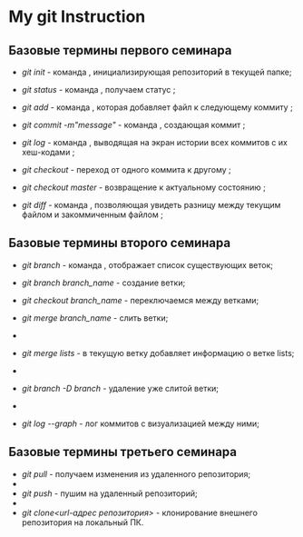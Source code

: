 # My git Instruction

## Базовые термины первого семинара

* *git init* - команда , инициализирующая репозиторий в текущей папке;
 
* *git status* - команда , получаем статус ;

* *git add* - команда , которая добавляет файл к следующему коммиту ;

* *git commit -m"message"* - команда , создающая коммит ;

* *git log* - команда , выводящая на экран истории всех коммитов с их хеш-кодами ;

* *git checkout* - переход от одного коммита к другому ;

* *git checkout master* - возвращение к актуальному состоянию ;

* *git diff* - команда , позволяющая увидеть разницу между текущим файлом и закоммиченным файлом ;

## Базовые термины второго семинара

* *git branch* - команда , отображает список существующих веток;

* *git branch branch_name* - создание ветки;

* *git checkout branch_name* - переключаемся между ветками;

* *git merge branch_name* - слить ветки;
* 
* *git merge lists* - в текущую ветку добавляет информацию о ветке lists;
* 
* *git branch -D branch* - удаление уже слитой ветки;
* 
* *git log --graph* - лог коммитов с визуализацией между ними;

## Базовые термины третьего семинара

* *git pull* - получаем изменения из удаленного репозитория;
* 
* *git push* - пушим на удаленный репозиторий;
* 
* *git clone<url-адрес репозитория>* - клонирование внешнего репозитория на локальный ПК.
